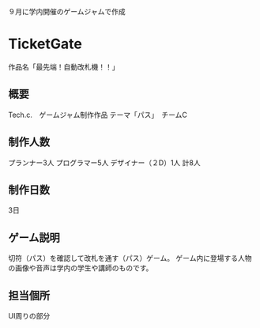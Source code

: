 ９月に学内開催のゲームジャムで作成

# TicketGate
作品名「最先端！自動改札機！！」

## 概要
Tech.c.　ゲームジャム制作作品  テーマ「パス」　チームC

## 制作人数
プランナー3人
プログラマー5人
デザイナー（２D）1人
計8人

## 制作日数
3日

## ゲーム説明
切符（パス）を確認して改札を通す（パス）ゲーム。
ゲーム内に登場する人物の画像や音声は学内の学生や講師のものです。

## 担当個所
UI周りの部分
